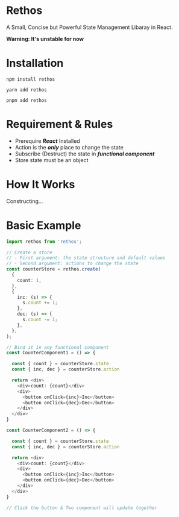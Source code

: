 # Rethos

A Small, Concise but Powerful State Management Libaray in React.

**Warning: It's unstable for now**

# Installation

```
npm install rethos

yarn add rethos

pnpm add rethos
```

# Requirement & Rules

* Prerequire **_React_** Installed
* Action is the **_only_** place to change the state
* Subscribe (Destruct) the state in **_functional component_**
* Store state must be an object

# How It Works

Constructing...

# Basic Example

```typescript
import rethos from 'rethos';

// Create a store
// - First argument: the state structure and default values
// - Second argument: actions to change the state
const counterStore = rethos.create(
  {
    count: 1,
  },
  {
    inc: (s) => {
      s.count += 1;
    },
    dec: (s) => {
      s.count -= 1;
    },
  },
);

// Bind it in any functional component
const CounterComponent1 = () => {

  const { count } = counterStore.state
  const { inc, dec } = counterStore.action

  return <div>
    <div>count: {count}</div>
    <div>
      <button onClick={inc}>Inc</button>
      <button onClick={dec}>Dec</button>
    </div>
  </div>
}

const CounterComponent2 = () => {

  const { count } = counterStore.state
  const { inc, dec } = counterStore.action

  return <div>
    <div>count: {count}</div>
    <div>
      <button onClick={inc}>Inc</button>
      <button onClick={dec}>Dec</button>
    </div>
  </div>
}

// Click the button & Two component will update together
```


